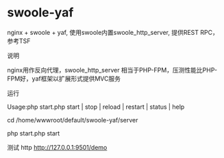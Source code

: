 # swoole-yaf
nginx + swoole + yaf, 使用swoole内置swoole_http_server, 提供REST RPC，参考TSF

说明

nginx用作反向代理，swoole_http_server 相当于PHP-FPM，压测性能比PHP-FPM好，yaf框架以扩展形式提供MVC服务

运行

Usage:php start.php start | stop | reload | restart | status | help


cd /home/wwwroot/default/swoole-yaf/server

php start.php start

测试
http http://127.0.0.1:9501/demo
